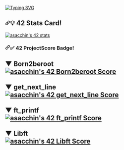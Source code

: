 <a href="https://git.io/typing-svg"><img src="https://readme-typing-svg.demolab.com?font=Zeyada&size=35&duration=3500&pause=50&color=F7E910&background=AA6CFF00&width=435&lines=Hi+There+%F0%9F%91%8B+;Welcome+to+my+GitHub!" alt="Typing SVG" /></a></p>
<article class="markdown-body entry-content container-lg f5" itemprop="text"><h1 dir="auto"><a id="user-content-hi-there-" class="anchor" aria-hidden="true" href="#hi-there-"><svg class="octicon octicon-link" viewBox="0 0 16 16" version="1.1" width="16" height="16" aria-hidden="true"><path fill-rule="evenodd" d="M7.775 3.275a.75.75 0 001.06 1.06l1.25-1.25a2 2 0 112.83 2.83l-2.5 2.5a2 2 0 01-2.83 0 .75.75 0 00-1.06 1.06 3.5 3.5 0 004.95 0l2.5-2.5a3.5 3.5 0 00-4.95-4.95l-1.25 1.25zm-4.69 9.64a2 2 0 010-2.83l2.5-2.5a2 2 0 012.83 0 .75.75 0 001.06-1.06 3.5 3.5 0 00-4.95 0l-2.5 2.5a3.5 3.5 0 004.95 4.95l1.25-1.25a.75.75 0 00-1.06-1.06l-1.25 1.25a2 2 0 01-2.83 0z"></path></svg></a><g-emoji class="g-emoji" alias="wave" fallback-src="https://github.githubassets.com/images/icons/emoji/unicode/1f44b.png">💡</g-emoji> 42 Stats Card!</h1>
<div align="left";> <a href="https://github.com/JaeSeoKim/badge42"><img src="https://badge42.vercel.app/api/v2/clea2xzdf00110fl6zt0q4ec3/stats?cursusId=21&coalitionId=125" alt="asacchin's 42 stats" /></a></div>
<article class="markdown-body entry-content container-lg f5" itemprop="text"><h1 dir="auto"><a id="user-content-hi-there-" class="anchor" aria-hidden="true" href="#hi-there-"><svg class="octicon octicon-link" viewBox="0 0 16 16" version="1.1" width="16" height="16" aria-hidden="true"><path fill-rule="evenodd" d="M7.775 3.275a.75.75 0 001.06 1.06l1.25-1.25a2 2 0 112.83 2.83l-2.5 2.5a2 2 0 01-2.83 0 .75.75 0 00-1.06 1.06 3.5 3.5 0 004.95 0l2.5-2.5a3.5 3.5 0 00-4.95-4.95l-1.25 1.25zm-4.69 9.64a2 2 0 010-2.83l2.5-2.5a2 2 0 012.83 0 .75.75 0 001.06-1.06 3.5 3.5 0 00-4.95 0l-2.5 2.5a3.5 3.5 0 004.95 4.95l1.25-1.25a.75.75 0 00-1.06-1.06l-1.25 1.25a2 2 0 01-2.83 0z"></path></svg></a><g-emoji class="g-emoji" alias="wave" fallback-src="https://github.githubassets.com/images/icons/emoji/unicode/1f44b.png">✅</g-emoji> 42 ProjectScore Badge!</h1>
<h2>▼ Born2beroot <div align="left";><a href="https://projects.intra.42.fr/projects/42cursus-get_next_line/projects_users/2965208"><img src="https://badge42.vercel.app/api/v2/clea2xzdf00110fl6zt0q4ec3/project/2984790" alt="asacchin's 42 Born2beroot Score" /></a></div><br>
▼ get_next_line <div align="left";><a href="https://github.com/JaeSeoKim/badge42"><img src="https://badge42.vercel.app/api/v2/clea2xzdf00110fl6zt0q4ec3/project/2965208" alt="asacchin's 42 get_next_line Score" /></a></div><br>
▼ ft_printf <div align="left";><a href="https://github.com/JaeSeoKim/badge42"><img src="https://badge42.vercel.app/api/v2/clea2xzdf00110fl6zt0q4ec3/project/2960503" alt="asacchin's 42 ft_printf Score" /></a></div><br>
▼ Libft <div align="left";> <a href="https://github.com/JaeSeoKim/badge42"><img src="https://badge42.vercel.app/api/v2/clea2xzdf00110fl6zt0q4ec3/project/2935431" alt="asacchin's 42 Libft Score" /></a>
